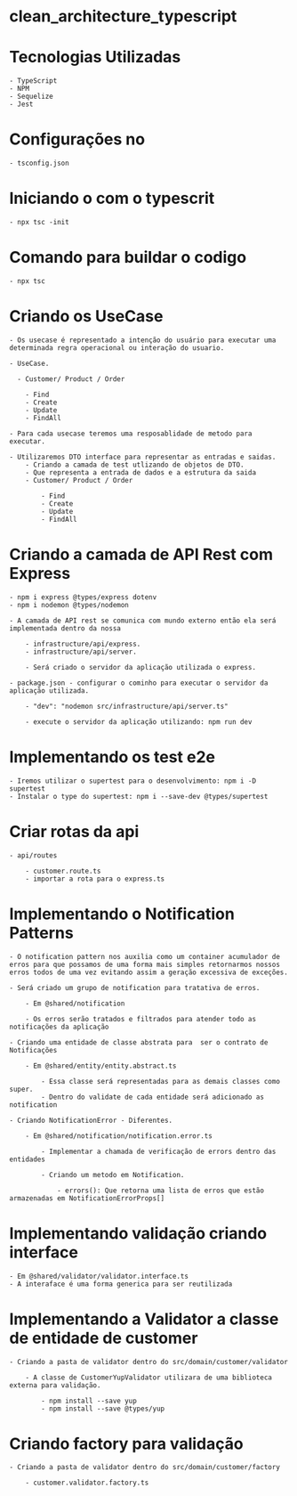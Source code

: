 # clean_architecture_typescript

# Tecnologias Utilizadas

    - TypeScript
    - NPM
    - Sequelize
    - Jest

# Configurações no

    - tsconfig.json

# Iniciando o com o typescrit

    - npx tsc -init

# Comando para buildar o codigo

    - npx tsc

# Criando os UseCase

    - Os usecase é representado a intenção do usuário para executar uma determinada regra operacional ou interação do usuario.

    - UseCase.

      - Customer/ Product / Order

        - Find
        - Create
        - Update
        - FindAll

    - Para cada usecase teremos uma resposablidade de metodo para executar.

    - Utilizaremos DTO interface para representar as entradas e saidas.
        - Criando a camada de test utlizando de objetos de DTO.
        - Que representa a entrada de dados e a estrutura da saida
        - Customer/ Product / Order

            - Find
            - Create
            - Update
            - FindAll

# Criando a camada de API Rest com Express

    - npm i express @types/express dotenv
    - npm i nodemon @types/nodemon

    - A camada de API rest se comunica com mundo externo então ela será implementada dentro da nossa

        - infrastructure/api/express.
        - infrastructure/api/server.

        - Será criado o servidor da aplicação utilizada o express.

    - package.json - configurar o cominho para executar o servidor da aplicação utilizada.

        - "dev": "nodemon src/infrastructure/api/server.ts"

        - execute o servidor da aplicação utilizando: npm run dev

# Implementando os test e2e

    - Iremos utilizar o supertest para o desenvolvimento: npm i -D supertest
    - Instalar o type do supertest: npm i --save-dev @types/supertest

# Criar rotas da api

    - api/routes

        - customer.route.ts
        - importar a rota para o express.ts

# Implementando o Notification Patterns

    - O notification pattern nos auxilia como um container acumulador de erros para que possamos de uma forma mais simples retornarmos nossos erros todos de uma vez evitando assim a geração excessiva de exceções.

    - Será criado um grupo de notification para tratativa de erros.

        - Em @shared/notification

        - Os erros serão tratados e filtrados para atender todo as notificações da aplicação

    - Criando uma entidade de classe abstrata para  ser o contrato de Notificações

        - Em @shared/entity/entity.abstract.ts

            - Essa classe será representadas para as demais classes como super.
            - Dentro do validate de cada entidade será adicionado as notification

    - Criando NotificationError - Diferentes.

        - Em @shared/notification/notification.error.ts

            - Implementar a chamada de verificação de errors dentro das entidades

            - Criando um metodo em Notification.

                - errors(): Que retorna uma lista de erros que estão armazenadas em NotificationErrorProps[]

# Implementando validação criando interface

    - Em @shared/validator/validator.interface.ts
    - A interaface é uma forma generica para ser reutilizada

# Implementando a Validator a classe de entidade de customer

    - Criando a pasta de validator dentro do src/domain/customer/validator

        - A classe de CustomerYupValidator utilizara de uma biblioteca externa para validação.

            - npm install --save yup
            - npm install --save @types/yup

# Criando factory para validação

    - Criando a pasta de validator dentro do src/domain/customer/factory

        - customer.validator.factory.ts
